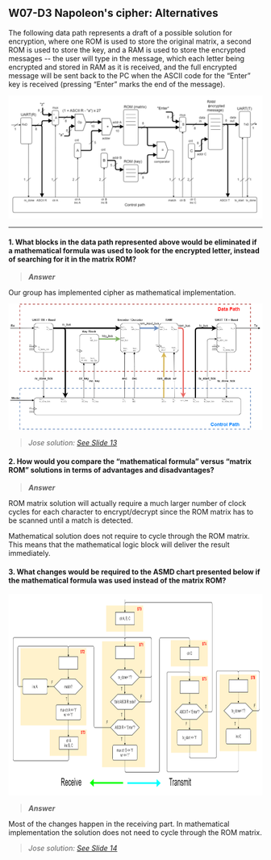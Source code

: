 ## W07-D3 Napoleon's cipher: Alternatives

The following data path represents a draft of a possible solution for encryption, where one ROM is used to store the original matrix, a second ROM is used to store the key, and a RAM is used to store the encrypted messages -- the user will type in the message, which each letter being encrypted and stored in RAM as it is received, and the full encrypted message will be sent back to the PC when the ASCII code for the “Enter” key is received (pressing “Enter” marks the end of the message).

<img src="/Resources/images/w7d3_fsmd.png" width="720"/>

---

#### 1. What blocks in the data path represented above would be eliminated if a mathematical formula was used to look for the encrypted letter, instead of searching for it in the matrix ROM?

>***Answer***

Our group has implemented cipher as mathematical implementation.

<img src="/Resources/images/ccw2_fsmd.png" width="720">

>*Jose solution: [See Slide 13](/Resources/NapoleonCipherFSMD.pdf)*

#### 2. How would you compare the “mathematical formula” versus “matrix ROM” solutions in terms of advantages and disadvantages?

>***Answer***

ROM matrix solution will actually require a much larger number of clock cycles for each character to encrypt/decrypt since the ROM matrix has to be scanned until a match is detected.

Mathematical solution does not require to cycle through the ROM matrix. This means that the mathematical logic block will deliver the result immediately.

#### 3. What changes would be required to the ASMD chart presented below if the mathematical formula was used instead of the matrix ROM?

<img src="/Resources/images/w7d3_asmd.png" height="400"/>

>***Answer***

Most of the changes happen in the receiving part. In mathematical implementation the solution does not need to cycle through the ROM matrix.

>*Jose solution: [See Slide 14](/Resources/NapoleonCipherFSMD.pdf)*
